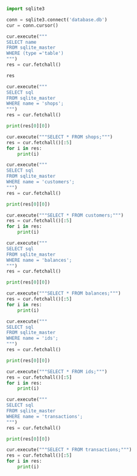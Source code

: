 

```python
import sqlite3
```


```python
conn = sqlite3.connect('database.db')
cur = conn.cursor()
```


```python
cur.execute("""
SELECT name
FROM sqlite_master 
WHERE (type ='table')
""")
res = cur.fetchall()
```


```python
res
```


```python
cur.execute("""
SELECT sql 
FROM sqlite_master 
WHERE name = 'shops';
""")
res = cur.fetchall()
```


```python
print(res[0][0])
```


```python
cur.execute("""SELECT * FROM shops;""")
res = cur.fetchall()[:5]
for i in res:
    print(i)
```


```python
cur.execute("""
SELECT sql 
FROM sqlite_master 
WHERE name = 'customers';
""")
res = cur.fetchall()
```


```python
print(res[0][0])
```


```python
cur.execute("""SELECT * FROM customers;""")
res = cur.fetchall()[:5]
for i in res:
    print(i)
```


```python
cur.execute("""
SELECT sql 
FROM sqlite_master 
WHERE name = 'balances';
""")
res = cur.fetchall()
```


```python
print(res[0][0])
```


```python
cur.execute("""SELECT * FROM balances;""")
res = cur.fetchall()[:5]
for i in res:
    print(i)
```


```python
cur.execute("""
SELECT sql 
FROM sqlite_master 
WHERE name = 'ids';
""")
res = cur.fetchall()
```


```python
print(res[0][0])
```


```python
cur.execute("""SELECT * FROM ids;""")
res = cur.fetchall()[:5]
for i in res:
    print(i)
```


```python
cur.execute("""
SELECT sql 
FROM sqlite_master 
WHERE name = 'transactions';
""")
res = cur.fetchall()
```


```python
print(res[0][0])
```


```python
cur.execute("""SELECT * FROM transactions;""")
res = cur.fetchall()[:5]
for i in res:
    print(i)
```


```python

```
